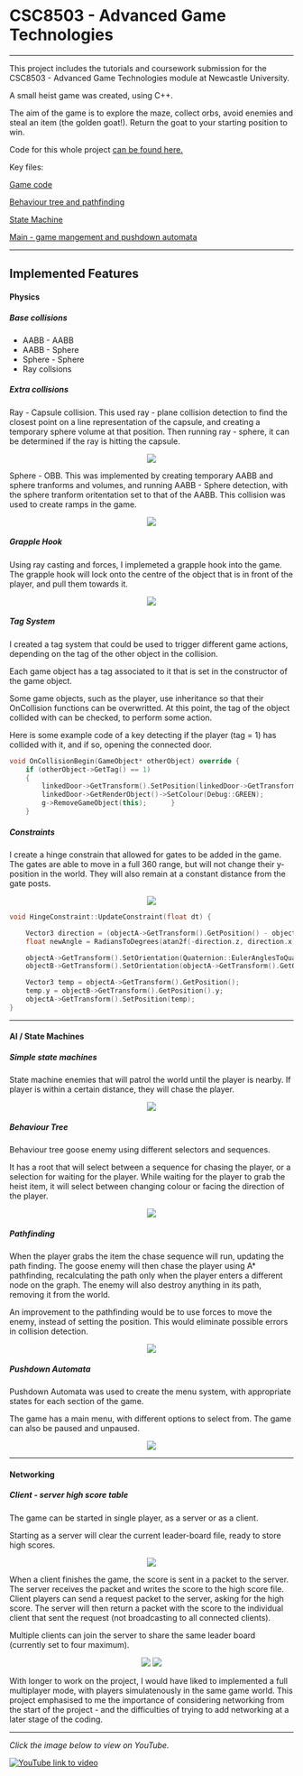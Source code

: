 # CSC8503 - Advanced Game Technologies

---

This project includes the tutorials and coursework submission for the CSC8503 - Advanced Game Technologies module at Newcastle University.

A small heist game was created, using C++.

The aim of the game is to explore the maze, collect orbs, avoid enemies and steal an item (the golden goat!). Return the goat to your starting position to win.


Code for this whole project [can be found here.](https://github.com/AdSand/CSC8503)

Key files:

[Game code](https://github.com/AdSand/CSC8503/blob/master/CSC8503/TutorialGame.cpp)

[Behaviour tree and pathfinding](https://github.com/AdSand/CSC8503/blob/master/CSC8503/AStarEnemy.cpp)

[State Machine](https://github.com/AdSand/CSC8503/blob/master/CSC8503/EnemyStateObject.cpp)

[Main - game mangement and pushdown automata](https://github.com/AdSand/CSC8503/blob/master/CSC8503/Main.cpp)

---

## Implemented Features

#### Physics
##### Base collisions
- AABB - AABB
- AABB - Sphere
- Sphere - Sphere
- Ray collsions

##### Extra collisions
Ray - Capsule collision. This used ray - plane collision detection to find the closest point on a line representation of the capsule, and creating a temporary sphere volume at that position. Then running ray - sphere, it can be determined if the ray is hitting the capsule.

<p align="center">
<img src="images/AdvancedGames2.png?raw=true"/>
</p>

Sphere - OBB. This was implemented by creating temporary AABB and sphere tranforms and volumes, and running AABB - Sphere detection, with the sphere tranform oritentation set to that of the AABB. This collision was used to create ramps in the game.

<p align="center">
<img src="images/AdvancedGames1.png?raw=true"/>
</p>

##### Grapple Hook

Using ray casting and forces, I implemeted a grapple hook into the game. The grapple hook will lock onto the centre of the object that is in front of the player, and pull them towards it.

<p align="center">
<img src="images/AdvancedGames3.png?raw=true"/>
</p>

##### Tag System

I created a tag system that could be used to trigger different game actions, depending on the tag of the other object in the collision.

Each game object has a tag associated to it that is set in the constructor of the game object.

Some game objects, such as the player, use inheritance so that their OnCollision functions can be overwritted. At this point, the tag of the object collided with can be checked, to perform some action.

Here is some example code of a key detecting if the player (tag = 1) has collided with it, and if so, opening the connected door.
```C++
void OnCollisionBegin(GameObject* otherObject) override {
	if (otherObject->GetTag() == 1)
	{
		linkedDoor->GetTransform().SetPosition(linkedDoor->GetTransform().GetPosition() + Vector3(0, 8, 0));
		linkedDoor->GetRenderObject()->SetColour(Debug::GREEN);
		g->RemoveGameObject(this);		}
	}
```

##### Constraints

I create a hinge constrain that allowed for gates to be added in the game. The gates are able to move in a full 360 range, but will not change their y-position in the world. They will also remain at a constant distance from the gate posts.

<p align="center">
<img src="images/AdvancedGames11.png?raw=true"/>
</p>

```C++
void HingeConstraint::UpdateConstraint(float dt) {

	Vector3 direction = (objectA->GetTransform().GetPosition() - objectB->GetTransform().GetPosition()).Normalised();
	float newAngle = RadiansToDegrees(atan2f(-direction.z, direction.x));

	objectA->GetTransform().SetOrientation(Quaternion::EulerAnglesToQuaternion(0, newAngle, 0));
	objectB->GetTransform().SetOrientation(objectA->GetTransform().GetOrientation());

	Vector3 temp = objectA->GetTransform().GetPosition();
	temp.y = objectB->GetTransform().GetPosition().y;
	objectA->GetTransform().SetPosition(temp);
}
```



---

#### AI / State Machines

##### Simple state machines
State machine enemies that will patrol the world until the player is nearby. If player is within a certain distance, they will chase the player.

<p align="center">
<img src="images/AdvancedGames4.png?raw=true"/>
</p>

##### Behaviour Tree

Behaviour tree goose enemy using different selectors and sequences.

It has a root that will select between a sequence for chasing the player, or a selection for waiting for the player. While waiting for the player to grab the heist item, it will select between changing colour or facing the direction of the player.

<p align="center">
<img src="images/AdvancedGames5.png?raw=true"/>
</p>

##### Pathfinding

When the player grabs the item the chase sequence will run, updating the path finding.
The goose enemy will then chase the player using A* pathfinding, recalculating the path only when the player enters a different node on the graph. The enemy will also destroy anything in its path, removing it from the world.

An improvement to the pathfinding would be to use forces to move the enemy, instead of setting the position. This would eliminate possible errors in collision detection.

<p align="center">
<img src="images/AdvancedGames6.png?raw=true"/>
</p>

##### Pushdown Automata

Pushdown Automata was used to create the menu system, with appropriate states for each section of the game.

The game has a main menu, with different options to select from. The game can also be paused and unpaused.

<p align="center">
<img src="images/AdvancedGames7.png?raw=true"/>
</p>




---

#### Networking
##### Client - server high score table
The game can be started in single player, as a server or as a client.

Starting as a server will clear the current leader-board file, ready to store high scores.

<p align="center">
<img src="images/AdvancedGames8.png?raw=true"/>
</p>

When a client finishes the game, the score is sent in a packet to the server. The server receives the packet and writes the score to the high score file. Client players can send a request packet to the server, asking for the high score. The server will then return a packet with the score to the individual client that sent the request (not broadcasting to all connected clients).

Multiple clients can join the server to share the same leader board (currently set to four maximum).

<p align="center">
<img src="images/AdvancedGames9.png?raw=true"/>
<img src="images/AdvancedGames10.png?raw=true"/>
</p>

With longer to work on the project, I would have liked to implemented a full multiplayer mode, with players simulatenously in the same game world. This project emphasised to me the importance of considering networking from the start of the project - and the difficulties of trying to add networking at a later stage of the coding.

---

*Click the image below to view on YouTube.*


[![YouTube link to video](https://img.youtube.com/vi/dKY4Tihnjyg/0.jpg)](https://www.youtube.com/watch?v=dKY4Tihnjyg)
